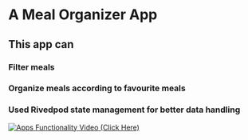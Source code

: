 # A Meal Organizer App
## This app can
### Filter meals
### Organize meals according to favourite meals
### Used Rivedpod state management for better data handling 


[![Apps Functionality Video (Click Here)](https://img.youtube.com/vi/BjH4sLEl5zg/0.jpg)](https://www.youtube.com/watch?v=BjH4sLEl5zg)
